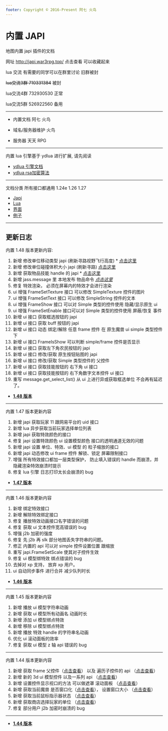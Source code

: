 ```yaml
---
footer: Copyright © 2016-Present 阿七 火鸟
---
```


# 内置 JAPI

地图内置 japi 插件的文档

网址 http://japi.war3rpg.top/ 点击查看 可以收藏起来


lua 交流 有需要的同学可以在群里讨论
旧群被封

~~lua交流3群 710331384~~ 被封

 lua交流4群 732930530 正常
 
 lua交流5群 526922560 备用

---

- 内置文档 阿七 火鸟

- 域名/服务器维护 火鸟

- 服务器 天天 RPG

---

内置 lua 引擎基于 ydlua 进行扩展, 请先阅读

- [ydlua 引擎文档](/lua-engine.md)
- [ydlua rsa加密算法](/lua-rsa.md)
---

文档分类 所有接口都通用 1.24e 1.26 1.27

- [Japi](/Japi/)
- [Lua](/Lua/)
- [界面](/Script/界面/)
- [例子](/Script/例子/)

---

## 更新日志

内置 1.48 版本更新内容:

1. 新增 修改单位移动类型 japi (刷新寻路视野飞行高度) \* [点击这里](/1.48/修改单位移动类型.md)
2. 新增 修改单位碰撞体积大小 japi (刷新寻路) [点击这里](/1.48/修改单位碰撞体积大小.md)
3. 新增 获取物品技能 handle 的 japi \* [点击这里](/1.48/获取物品技能handle.md)
4. 新增 jass.message 里 本地发布 物品命令 [_点击这里_](/Script/例子/智能施法.md)
5. 修复 特效渲染， 必须在屏幕内的特效才会进行渲染
6. ui 增强 FrameSetTexture 接口 可以修改 SimpleTexture 控件的图片
7. ui 增强 FrameSetText 接口 可以修改 SimpleString 控件的文本
8. ui 增强 FrameShow 接口 可以对 Simple 类型的控件使用 隐藏/显示原生 ui
9. ui 增强 FrameSetEnable 接口可以对 Simple 类型的控件使用 屏蔽/恢复 事件
10. 新增 ui 接口 获取框选按钮的 japi
11. 新增 ui 接口 获取 buff 按钮的 japi
12. 新增 ui 接口 动态 绑定/解除 任意 frame 控件 在 原生魔兽 ui simple 类型控件下
13. 新增 ui 接口 FrameIsShow 可以判断 simple/frame 控件是否显示
14. 新增 ui 接口 获取左下角农民按钮的 japi
15. 新增 ui 接口 修改/获取 原生按钮贴图的 japi
16. 新增 ui 接口 修改/获取 Simple 类型控件的 父控件
17. 新增 ui 接口 获取技能按钮的 右下角 ui 接口
18. 新增 ui 接口 获取技能按钮的 右下角数字文本控件 ui 接口
19. 重写 message.get_select_list() 从 ui 上进行异或获取框选单位 不会再有延迟了。

- [**1.48 版本**](/1.48/)

---

内置 1.47 版本更新内容

1. 新增 japi 获取玩家 11 跟网易平台的 uid 接口
2. 新增 lua 异步获取当前玩家选择单位列表
3. 新增 japi 获取特效颜色的接口
4. 修复 japi 设置特效颜色 ui 设置模型颜色 接口的透明通道无效的问题
5. 新增 japi 设置 单位、特效、ui 模型 的 粒子缩放的接口
6. 新增 japi 动态修改 ui frame 控件 解锁、锁定 屏幕限制接口
7. 增强 所有特效接口都加一层类型保护， 防止填入错误的 handle 而崩溃，并隐藏渲染特效崩溃时提示
8. 修复 lua 引擎 日志打印太长会崩溃的 bug

- [**1.47 版本**](/1.47/)

---

内置 1.46 版本更新内容

1. 新增 绑定特效接口
2. 新增 解除特效绑定接口
3. 修复 播放特效动画接口名字错误的问题
4. 修复 获取 ui 文本控件宽高错误的 bug
5. 增强 j2b 加密的强度
6. 修复 先 j2b 再 slk 部分地图丢失字符串的问题。
7. 修正 内置的 api 可以对 simple 控件设置位置 跟缩放
8. 重写 japi.FrameSetScale 使其对子控件生效
9. 修复 ui 模型绑特效 绑点错误的 bug
10. 去掉对 xp 支持， 放弃 xp 用户。
11. ui 自动同步事件 进行合并 减少队列时长

- [**1.46 版本**](/1.46/)

---

内置 1.45 版本更新内容

1. 新增 播放 ui 模型字符串动画
2. 新增 获取 ui 模型所有动画名 动画时长
3. 新增 添加 ui 模型绑点特效
4. 新增 移除 ui 模型绑点特效
5. 新增 播放 特效 handle 的字符串名动画
6. 优化 ui 滚动面板的效率
7. 修复 获取 ui 模型 z 轴 api 错误的 bug

---

内置 1.44 版本更新内容

1. 新增 获取 frame 父控件（[点击查看](/1.44/获取父控件.md)） 以及 遍历子控件的 api （[点击查看](/1.44/获取子控件.md)）
2. 新增 新的 3d ui 模型控件 以及一系列 api （[点击查看](/Script/界面/模型2.md)）
3. 新增 设置控件显示视口的方法 可以做遮罩 滚动面板 （[点击查看](/1.44/设置控件视口.md)）
4. 新增 获取当前魔兽 是否窗口化（[点击查看](/1.44/获取是否窗口化模式.md)）， 设置窗口大小 （[点击查看](/1.44/设置窗口大小.md)）
5. 新增 获取当前鼠标指示器状态 （[点击查看](/Lua/message/目标指示器.md)）
6. 新增 获取商店选择玩家的单位 （[点击查看](/1.44/获取商店目标.md)）
7. 修复 部分用户 j2b 加密时崩溃的 bug

---

- [**1.44 版本**](/1.44/)
